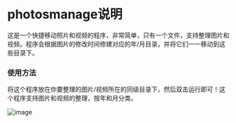 # photosmanage说明
这是一个快捷移动照片和视频的程序，非常简单，只有一个文件，支持整理图片和视频。程序会根据图片的修改时间修建对应的年/月目录，并将它们一一移动到这些目录下。

### 使用方法
将这个程序放在你要整理的图片/视频所在的同级目录下，然后双击运行即可！这个程序支持图片和视频的整理，按年和月分类。

![image](https://user-images.githubusercontent.com/34938147/138928312-8fb39443-bc2d-489b-a4d0-d945d5480b01.png)
